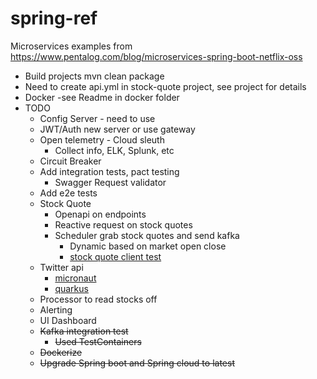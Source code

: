 # spring-ref
Microservices examples from https://www.pentalog.com/blog/microservices-spring-boot-netflix-oss

* Build projects mvn clean package
* Need to create api.yml in stock-quote project, see project for details
* Docker -see Readme in docker folder
* TODO
  * Config Server - need to use
  * JWT/Auth new server or use gateway
  * Open telemetry - Cloud sleuth 
    * Collect info, ELK, Splunk, etc
  * Circuit Breaker
  * Add integration tests, pact testing
    * Swagger Request validator
  * Add e2e tests
  * Stock Quote
    * Openapi on endpoints
    * Reactive request on stock quotes
    * Scheduler grab stock quotes and send kafka
      * Dynamic based on market open close
      * [stock quote client test](https://www.baeldung.com/spring-mocking-webclient)
  * Twitter api
    * [micronaut](https://guides.micronaut.io/latest/creating-your-first-micronaut-app-maven-java.html)
    * [quarkus](https://quarkus.io/get-started/)
  * Processor to read stocks off
  * Alerting
  * UI Dashboard
  * ~~Kafka integration test~~
    * ~~Used TestContainers~~
  * ~~Dockerize~~
  * ~~Upgrade Spring boot and Spring cloud to latest~~

